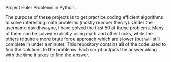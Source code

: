 Project Euler Problems in Python.  

The purpose of these projects is to get practice coding efficient algorithms to solve interesting math problems (mostly number theory). Under the username davidhwayne, I have solved the first 50 of these problems.  Many of them can be solved explicitly using math and other tricks, while the others require a more brute force approach which are slower (but will still complete in under a minute). This repository contains all of the code used to find the solutions to the problems.  Each script outputs the answer along with the time it takes to find the answer.